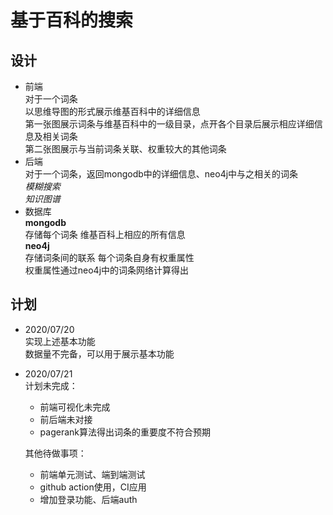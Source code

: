 # 基于百科的搜索
## 设计
- 前端  
  对于一个词条  
  以思维导图的形式展示维基百科中的详细信息  
  第一张图展示词条与维基百科中的一级目录，点开各个目录后展示相应详细信息及相关词条  
  第二张图展示与当前词条关联、权重较大的其他词条
- 后端  
  对于一个词条，返回mongodb中的详细信息、neo4j中与之相关的词条  
  _模糊搜索_  
  _知识图谱_
- 数据库  
  __mongodb__  
  存储每个词条 维基百科上相应的所有信息  
  __neo4j__  
  存储词条间的联系 每个词条自身有权重属性  
  权重属性通过neo4j中的词条网络计算得出




## 计划
- 2020/07/20  
  实现上述基本功能  
  数据量不完备，可以用于展示基本功能


- 2020/07/21  
  计划未完成：
    - 前端可视化未完成
    - 前后端未对接
    - pagerank算法得出词条的重要度不符合预期

  其他待做事项：
    - 前端单元测试、端到端测试
    - github action使用，CI应用
    - 增加登录功能、后端auth
